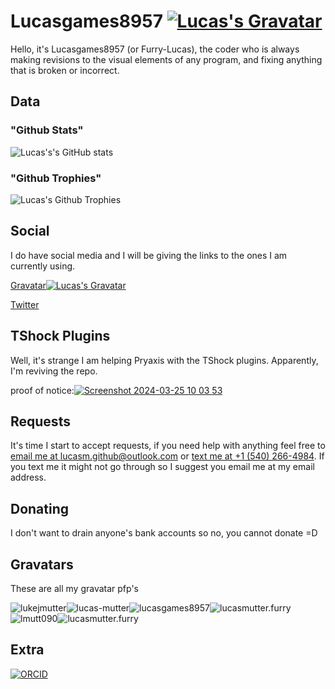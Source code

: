 <script>
    import { Hovercards } from '@gravatar-com/hovercards';
    // Import the hovercard styles
    import '@gravatar-com/hovercards/dist/style.css';

    document.addEventListener( 'DOMContentLoaded', () => {
     // Start the hovercards feature with your preferred settings
     const hovercards = new Hovercards( { /* Options */ } );

     // Make hovercards work on a specific Gravatar image
     hovercards.attach( document.getElementById( 'avatar-1' ) );

      // Alternatively, make hovercards work on all Gravatar images within a specific container
     hovercards.attach( document.getElementById( 'container' ) );

      // If you want hovercards on all Gravatar images across the entire page, use `document.body` as   the target
      hovercards.attach( document.body );

      // You can exclude certain Gravatar images from hovercards by using `ignoreSelector`
      hovercards.attach( document.body, { ignoreSelector: '.ignore img[src*="gravatar.com/avatar/"]' } );
    } );
</script>

# Lucasgames8957 [![Lucas's Gravatar](https://gravatar.com/avatar/ee66228db4c81b93379dc71bcae33ed12dd4e9e53afbf7083ed26c49b419db16)](https://github.com/lucasgames8957)

Hello, it's Lucasgames8957 (or Furry-Lucas), the coder who is always making revisions to the visual elements of any program, and fixing anything that is broken or incorrect.

## Data

### "Github Stats"

![Lucas's's GitHub stats](https://github-readme-stats.vercel.app/api?username=lucasgames8957&show_icons=true&theme=tokyonight&show=reviews,discussions_started,discussions_answered,prs_merged,prs_merged_percentage)

### "Github Trophies"

![Lucas's Github Trophies](https://github-trophies.vercel.app/?username=lucasgames8957&theme=discord&no-frame=false&no-bg=false&margin-w=4)

## Social

I do have social media and I will be giving the links to the ones I am currently using.

[Gravatar![Lucas's Gravatar](https://gravatar.com/avatar/9a4d8a4d1f6db4d1474c0993289131d0?size=75)](https://gravatar.com/lucasmutter)

[Twitter](https://twitter.com/lucasgames8957)

## TShock Plugins

Well, it's strange I am helping Pryaxis with the TShock plugins. Apparently, I'm reviving the repo.

proof of notice:[![Screenshot 2024-03-25 10 03 53](https://github.com/lucasgames8957/lucasgames8957/assets/116188960/3bea7e95-f015-4d6a-b962-ebd21498db78)](https://github.com/Pryaxis/Plugins/issues/82)

## Requests

It's time I start to accept requests, if you need help with anything feel free to [email me at lucasm.github@outlook.com](mailto:lucasm.github@outlook.com) or [text me at +1 (540) 266-4984](sms:+15402664984). If you text me it might not go through so I suggest you email me at my email address.

## Donating

I don't want to drain anyone's bank accounts so no, you cannot donate =D

## Gravatars

These are all my gravatar pfp's

![lukejmutter](https://gravatar.com/avatar/2094db38ffda38acfe565ae318c16fcc?size=256)![lucas-mutter](https://gravatar.com/avatar/05f9366856866b5f25a7c98cda855b8e?size=256)![lucasgames8957](https://gravatar.com/avatar/9a4d8a4d1f6db4d1474c0993289131d0?size=256)![lucasmutter.furry](https://gravatar.com/avatar/9a7a327d60ea243dc3e8d493bb067f75?size=256)![lmutt090](https://gravatar.com/avatar/05033d49692f37fecc663e97b6808c89?size=256)![lucasmutter.furry](https://gravatar.com/avatar/de6fc33a864350a93b65bf63e7984819?size=256)

## Extra

[![ORCID](https://github.com/lucasgames8957/lucasgames8957/assets/116188960/2b892e6b-2bea-4df5-9c4c-ba67dea13bb3)](https://orcid.org/0009-0009-2228-5143)
